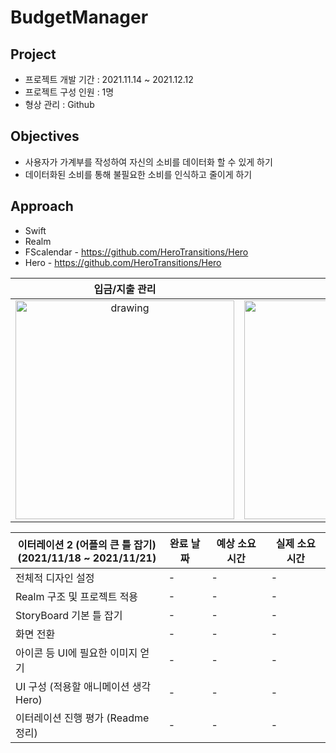 # BudgetManager
## Project
 - 프로젝트 개발 기간 : 2021.11.14 ~ 2021.12.12
 - 프로젝트 구성 인원 : 1명
 - 형상 관리 : Github
   
## Objectives
 - 사용자가 가계부를 작성하여 자신의 소비를 데이터화 할 수 있게 하기
 - 데이터화된 소비를 통해 불필요한 소비를 인식하고 줄이게 하기

## Approach
 - Swift
 - Realm
 - FScalendar - https://github.com/HeroTransitions/Hero
 - Hero - https://github.com/HeroTransitions/Hero




입금/지출 관리             |  달력 및 검색         |  월별 리포트 및        
:-------------------------:|:-------------------------:|:-------------------------:
<img src="https://user-images.githubusercontent.com/48948578/142148922-2a508e32-745e-4740-b8d9-e4c4dd27bee9.jpg" alt="drawing" width="350"/>  |  <img src="https://user-images.githubusercontent.com/48948578/142148920-239c11e7-5648-4dab-9061-85756c38071c.jpg" alt="drawing" width="350"/>       |<img src="https://user-images.githubusercontent.com/48948578/142148904-3c378160-3672-4f80-a6e3-3142e31a3afa.jpg" alt="drawing" width="350"/>


이터레이션 2 (어플의 큰 틀 잡기)  <br/>(2021/11/18 ~ 2021/11/21) | 완료 날짜 | 예상 소요 시간 | 실제 소요 시간
--- | --- | --- | --- 
전체적 디자인 설정 | - | - | - 
Realm 구조 및 프로젝트 적용 | - | - | - 
StoryBoard 기본 틀 잡기 | - | - | - 
화면 전환  | - | - | - 
아이콘 등 UI에 필요한 이미지 얻기 | - | - | - 
UI 구성 (적용할 애니메이션 생각 Hero)  | - | - | - 
이터레이션 진행 평가 (Readme 정리)  | - | - | - 


